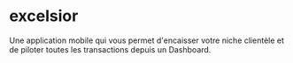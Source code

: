 # excelsior
Une application mobile qui vous permet d'encaisser votre niche clientèle et de piloter toutes les transactions depuis un Dashboard.
